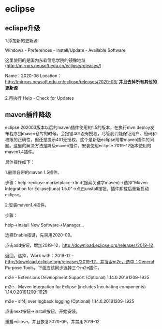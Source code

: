 # eclipse

## eclispe升级

1.添加新的更新源

Windows - Preferences - Install/Update - Available Software

这里使用的是国内东软信息学院的镜像地址(http://mirrors.neusoft.edu.cn/eclipse/releases/)

Name：2020-06
Location：http://mirrors.neusoft.edu.cn/eclipse/releases/2020-06/
**并且去掉所有其他的更新源**

2.再执行
Help - Check for Updates

## maven插件降级

eclipse 202003版本以后的maven插件使用的1.5的版本，在执行mvn deploy发布程序到maven仓库的时候，会报错401没有授权，尽管我们能保证用户、密码和权限的正确性，但还是提示401无授权。这个是新版eclipse附带maven插件的问题。这里的解决方法是降级maven插件，安装使用eclipse 2019-12版本使用的maven1.4插件。

具体操作如下：

1.删除自带的maven 1.5插件。

步骤：help->eclipse marketplace->find(搜索关键字maven)->选择"Maven Integration for Eclipse(luna) 1.5.0"->点击unstall按钮。插件卸载后重新启动eclipse。

2.安装maven1.4插件。

步骤：

help->Install New Software->Manager...

选择Enable按键，先禁用2020-09。

点击add按钮，增加2019-12，http://download.eclipse.org/releases/2019-12

返回，选择，Work with：2019-12 - http://download.eclipse.org/releases/2019-12，并搜索m2e，选中：General Purpose Tools，下面应该同步选择三个m2e插件，    

m2e - Extensions Development Support (Optional)	1.14.0.20191209-1925

m2e - Maven Integration for Eclipse (includes Incubating components)	1.14.0.20191209-1925

m2e - slf4j over logback logging (Optional)	1.14.0.20191209-1925

点击next按钮->install按钮，开始安装。

重启eclipse，并且恢复2020-09，并禁用2019-12













